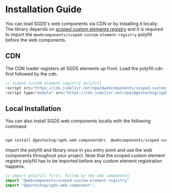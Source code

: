 # Installation Guide

You can load SGDS's web components via CDN or by installing it locally. The library depends on  [scoped custom elements registry](https://open-wc.org/docs/development/scoped-elements/) and it is required to import the `@webcomponents/scoped-custom-element-registry` polyfill before the web components.

## CDN

The CDN loader registers all SGDS elements up front. Load the polyfill cdn first followed by the cdn.

```js
// scoped custom element registry polyfill
<script src="https://cdn.jsdelivr.net/npm/@webcomponents/scoped-custom-element-registry"></script>
<script type="module" src="https://cdn.jsdelivr.net/npm/@govtechsg/sgds-web-component@rc"></script>

```

## Local Installation

You can also install SGDS web components locally with the following command

```js

npm install @govtechsg/sgds-web-component@rc  @webcomponents/scoped-custom-element-registry

```
import the polyfill and library once in you entry point and use the web components throughout your project. Note that the scoped custom element registry polyfill has to be imported before any custom element registration happens. 

```js
// import polyfill first, follow by the web components
import "@webcomponents/scoped-custom-element-registry"
import "@govtechsg/sgds-web-component";

```

